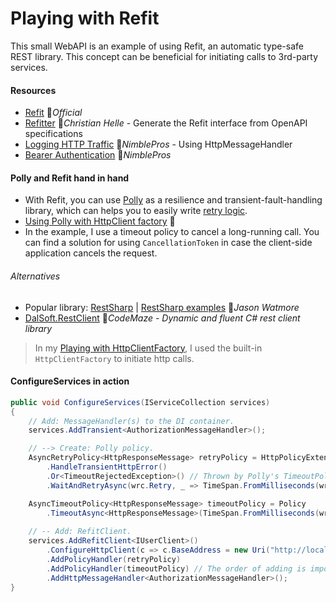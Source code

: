 # Playing with Refit

This small WebAPI is an example of using Refit, an automatic type-safe REST library. This concept can be beneficial for initiating calls to 3rd-party services.

#### Resources

- [Refit](https://reactiveui.github.io/refit) 👤*Official*
- [Refitter](https://github.com/christianhelle/refitter) 👤*Christian Helle* - Generate the Refit interface from OpenAPI specifications
- [Logging HTTP Traffic](https://blog.nimblepros.com/blogs/refit-http-request-response-logging) 📓*NimblePros* - Using HttpMessageHandler
- [Bearer Authentication](https://blog.nimblepros.com/blogs/refit-bearer-auth) 📓*NimblePros*

#### Polly and Refit hand in hand

- With Refit, you can use [Polly](https://github.com/App-vNext/Polly) as a resilience and transient-fault-handling library, which can helps you to easily write [retry logic](https://learn.microsoft.com/en-ie/aspnet/core/fundamentals/http-requests?view=aspnetcore-7.0#use-polly-based-handlers).
- [Using Polly with HttpClient factory](https://github.com/App-vNext/Polly/wiki/Polly-and-HttpClientFactory) 👤
- In the example, I use a timeout policy to cancel a long-running call. You can find a solution for using `CancellationToken` in case the client-side application cancels the request.

###### Alternatives

- Popular library: [RestSharp](https://restsharp.dev) | [RestSharp examples](https://jasonwatmore.com/c-restsharp-http-post-request-examples-in-net) 📓*Jason Watmore*
- [DalSoft.RestClient](https://code-maze.com/dalsoft-restclient-consume-any-rest-api) 📓*CodeMaze - Dynamic and fluent C# rest client library*

> In my [Playing with HttpClientFactory](https://github.com/19balazs86/PlayingWithHttpClientFactory), I used the built-in `HttpClientFactory` to initiate http calls.

#### ConfigureServices in action

```csharp
public void ConfigureServices(IServiceCollection services)
{
    // Add: MessageHandler(s) to the DI container.
    services.AddTransient<AuthorizationMessageHandler>();

    // --> Create: Polly policy.
    AsyncRetryPolicy<HttpResponseMessage> retryPolicy = HttpPolicyExtensions
        .HandleTransientHttpError()
        .Or<TimeoutRejectedException>() // Thrown by Polly's TimeoutPolicy if the inner call gets timeout.
        .WaitAndRetryAsync(wrc.Retry, _ => TimeSpan.FromMilliseconds(wrc.Wait));

    AsyncTimeoutPolicy<HttpResponseMessage> timeoutPolicy = Policy
        .TimeoutAsync<HttpResponseMessage>(TimeSpan.FromMilliseconds(wrc.Timeout));
    
    // -- Add: RefitClient.
    services.AddRefitClient<IUserClient>()
        .ConfigureHttpClient(c => c.BaseAddress = new Uri("http://localhost:5000"))
        .AddPolicyHandler(retryPolicy)
        .AddPolicyHandler(timeoutPolicy) // The order of adding is imporant!
        .AddHttpMessageHandler<AuthorizationMessageHandler>();
}
```

